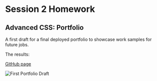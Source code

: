 # Session 2 Homework

## Advanced CSS: Portfolio

A first draft for a final deployed portfolio to showcase work samples for future jobs.

The results:

[GitHub page](https://github.com/r-alo/hmwSession2)

![First Portfolio Draft](./assets/img/portfolio.png)